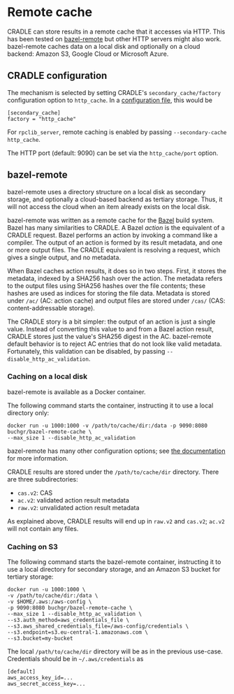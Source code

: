 # Remote cache
CRADLE can store results in a remote cache that it accesses via HTTP.
This has been tested on [bazel-remote](https://github.com/buchgr/bazel-remote)
but other HTTP servers might also work.
bazel-remote caches data on a local disk and optionally on a cloud backend: Amazon S3, Google Cloud or Microsoft Azure.

## CRADLE configuration
The mechanism is selected by setting CRADLE's `secondary_cache/factory` configuration option to `http_cache`.
In a [configuration file](config_template.toml), this would be

```
[secondary_cache]
factory = "http_cache"
```

For `rpclib_server`, remote caching is enabled by passing `--secondary-cache http_cache`.

The HTTP port (default: 9090) can be set via the `http_cache/port` option.

## bazel-remote
bazel-remote uses a directory structure on a local disk as secondary storage, and optionally
a cloud-based backend as tertiary storage. Thus, it will not access the cloud when an item
already exists on the local disk.

bazel-remote was written as a remote cache for the [Bazel](https://bazel.build/) build system.
Bazel has many similarities to CRADLE. A Bazel _action_ is the equivalent of a CRADLE request.
Bazel performs an action by invoking a command like a compiler.
The output of an action is formed by its result metadata, and one or more output files.
The CRADLE equivalent is resolving a request, which gives a single output, and no metadata.

When Bazel caches action results, it does so in two steps. First, it stores the metadata,
indexed by a SHA256 hash over the action. The metadata refers to the output files using SHA256
hashes over the file contents; these hashes are used as indices for storing the file data.
Metadata is stored under `/ac/` (AC: action cache) and output files are stored under `/cas/`
(CAS: content-addressable storage).

The CRADLE story is a bit simpler: the output of an action is just a single value. Instead of
converting this value to and from a Bazel action result, CRADLE stores just the value's SHA256 digest
in the AC. bazel-remote default behavior is to reject AC entries that do not look like valid
metadata. Fortunately, this validation can be disabled, by passing `--disable_http_ac_validation`.

### Caching on a local disk
bazel-remote is available as a Docker container. 

The following command starts the container, instructing it to use a local directory only:
```
docker run -u 1000:1000 -v /path/to/cache/dir:/data -p 9090:8080 buchgr/bazel-remote-cache \
--max_size 1 --disable_http_ac_validation
```

bazel-remote has many other configuration options; see [the documentation](https://github.com/buchgr/bazel-remote)
for more information.

CRADLE results are stored under the `/path/to/cache/dir` directory. There are three
subdirectories:

* `cas.v2`: CAS
* `ac.v2`: validated action result metadata
* `raw.v2`: unvalidated action result metadata

As explained above, CRADLE results will end up in `raw.v2` and `cas.v2`; `ac.v2`
will not contain any files.

### Caching on S3
The following command starts the bazel-remote container, instructing it to use a local directory
for secondary storage, and an Amazon S3 bucket for tertiary storage:

```
docker run -u 1000:1000 \
-v /path/to/cache/dir:/data \
-v $HOME/.aws:/aws-config \
-p 9090:8080 buchgr/bazel-remote-cache \
--max_size 1 --disable_http_ac_validation \
--s3.auth_method=aws_credentials_file \
--s3.aws_shared_credentials_file=/aws-config/credentials \
--s3.endpoint=s3.eu-central-1.amazonaws.com \
--s3.bucket=my-bucket
```

The local `/path/to/cache/dir` directory will be as in the previous use-case.
Credentials should be in `~/.aws/credentials` as

```
[default]
aws_access_key_id=...
aws_secret_access_key=...
```

